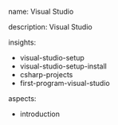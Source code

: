 name: Visual Studio

description: Visual Studio

insights:
  - visual-studio-setup
  - visual-studio-setup-install
  - csharp-projects
  - first-program-visual-studio

aspects:
  - introduction
